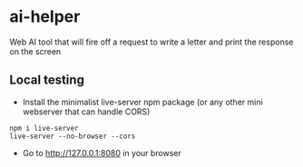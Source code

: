 # ai-helper
Web AI tool that will fire off a request to write a letter and print the response on the screen

## Local testing

- Install the minimalist live-server npm package (or any other mini webserver that can handle CORS)

```shell
npm i live-server
live-server --no-browser --cors
```

- Go to http://127.0.0.1:8080 in your browser
